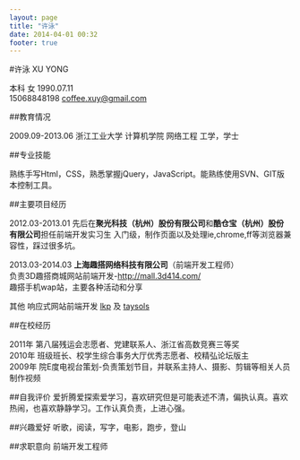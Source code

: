 ```yaml
---
layout: page
title: "许泳"
date: 2014-04-01 00:32
footer: true
---
```


#许泳  XU YONG

本科 女 1990.07.11<br>
15068848198 <coffee.xuy@gmail.com>


##教育情况
       
2009.09-2013.06 浙江工业大学 计算机学院 网络工程 工学，学士

##专业技能

熟练手写Html，CSS，熟悉掌握jQuery，JavaScript。能熟练使用SVN、GIT版本控制工具。

##主要项目经历

2012.03-2013.01 先后在**聚光科技（杭州）股份有限公司**和**酷仓宝（杭州）股份有限公司**担任前端开发实习生
入门级，制作页面以及处理ie,chrome,ff等浏览器兼容性，踩过很多坑。

2013.03-2014.03 **上海趣搭网络科技有限公司**（前端开发工程师）<br>
负责3D趣搭商城网站前端开发-http://mall.3d414.com/ <br>
趣搭手机wap站，主要各种活动和分享


其他 响应式网站前端开发 [lkp](http://staging.eggplanthq.com/lkp) 及 [taysols](http://203.190.233.98/_beta/index.php)

##在校经历

2011年 第八届残运会志愿者、党建联系人、浙江省高数竞赛三等奖<br>
2010年 班级班长、校学生综合事务大厅优秀志愿者、校精弘论坛版主<br>
2009年 院E度电视台策划-负责策划节目，并联系主持人、摄影、剪辑等相关人员制作视频


##自我评价
爱折腾爱探索爱学习，喜欢研究但是可能表述不清，偏执认真。喜欢热闹，也喜欢静静学习。工作认真负责，上进心强。

##兴趣爱好
听歌，阅读，写字，电影，跑步，登山

##求职意向
前端开发工程师
